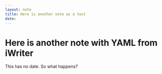 ```yaml
---
layout: note
title: Here is another note as a test
date: 
---
```


# Here is another note with YAML from iWriter

This has no date. So what happens?